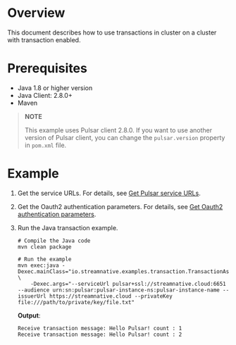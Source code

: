 # Overview

This document describes how to use transactions in cluster on a cluster with transaction enabled.

# Prerequisites

- Java 1.8 or higher version
- Java Client: 2.8.0+
- Maven

> **NOTE**
>
> This example uses Pulsar client 2.8.0. If you want to use another version of Pulsar client, you can change the `pulsar.version` property in `pom.xml` file.

# Example

1. Get the service URLs. For details, see [Get Pulsar service URLs](https://github.com/streamnative/pulsar-examples/tree/master/cloud#get-pulsar-service-urls).

2. Get the Oauth2 authentication parameters. For details, see [Get Oauth2 authentication parameters](https://github.com/streamnative/pulsar-examples/tree/master/cloud#get-oauth2-authentication-parameters).

3. Run the Java transaction example.

      ```shell script
      # Compile the Java code
      mvn clean package

      # Run the example
      mvn exec:java -Dexec.mainClass="io.streamnative.examples.transaction.TransactionAsyncExample" \
          -Dexec.args="--serviceUrl pulsar+ssl://streamnative.cloud:6651 --audience urn:sn:pulsar:pulsar-instance-ns:pulsar-instance-name --issuerUrl https://streamnative.cloud --privateKey file:///path/to/private/key/file.txt"
      ```
      **Output**:

      ```text
      Receive transaction message: Hello Pulsar! count : 1
      Receive transaction message: Hello Pulsar! count : 2
      ```